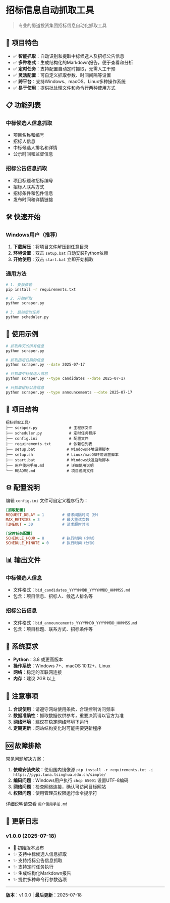 # 招标信息自动抓取工具

> 专业的蜀道投资集团招标信息自动化抓取工具

## 🚀 项目特色

- ✅ **智能抓取**：自动识别和提取中标候选人及招标公告信息
- ✅ **多种格式**：生成结构化的Markdown报告，便于查看和分析
- ✅ **定时任务**：支持配置自动定时抓取，无需人工干预
- ✅ **灵活配置**：可自定义抓取参数、时间间隔等设置
- ✅ **跨平台**：支持Windows、macOS、Linux多种操作系统
- ✅ **易于使用**：提供批处理文件和命令行两种使用方式

## 📋 功能列表

### 中标候选人信息抓取
- 项目名称和编号
- 招标人信息
- 中标候选人排名和详情
- 公示时间和监督信息

### 招标公告信息抓取
- 项目标题和招标编号
- 招标人联系方式
- 招标条件和包件信息
- 发布时间和详情链接

## 🛠️ 快速开始

### Windows用户（推荐）

1. **下载解压**：将项目文件解压到任意目录
2. **环境设置**：双击 `setup.bat` 自动安装Python依赖
3. **开始使用**：双击 `start.bat` 立即开始抓取

### 通用方法

```bash
# 1. 安装依赖
pip install -r requirements.txt

# 2. 开始抓取
python scraper.py

# 3. 启动定时任务
python scheduler.py
```

## 📖 使用示例

```bash
# 抓取昨天的所有信息
python scraper.py

# 抓取指定日期的信息
python scraper.py --date 2025-07-17

# 只抓取中标候选人信息
python scraper.py --type candidates --date 2025-07-17

# 只抓取招标公告信息
python scraper.py --type announcements --date 2025-07-17
```

## 📁 项目结构

```
招标抓取工具/
├── scraper.py              # 主程序文件
├── scheduler.py            # 定时任务程序
├── config.ini              # 配置文件
├── requirements.txt        # 依赖包列表
├── setup.bat              # Windows环境设置脚本
├── setup.sh               # Linux/macOS环境设置脚本
├── start.bat              # Windows快速启动脚本
├── 用户使用手册.md          # 详细使用说明
└── README.md              # 项目说明文件
```

## ⚙️ 配置说明

编辑 `config.ini` 文件可自定义程序行为：

```ini
[抓取配置]
REQUEST_DELAY = 1        # 请求间隔时间（秒）
MAX_RETRIES = 3          # 最大重试次数
TIMEOUT = 30             # 请求超时时间

[定时任务配置]
SCHEDULE_HOUR = 8        # 执行时间（小时）
SCHEDULE_MINUTE = 0      # 执行时间（分钟）
```

## 📊 输出文件

### 中标候选人信息
- 文件格式：`bid_candidates_YYYYMMDD_YYYYMMDD_HHMMSS.md`
- 包含：项目信息、招标人、候选人排名等

### 招标公告信息
- 文件格式：`bid_announcements_YYYYMMDD_YYYYMMDD_HHMMSS.md`
- 包含：项目标题、联系方式、招标条件等

## 🔧 系统要求

- **Python**：3.8 或更高版本
- **操作系统**：Windows 7+、macOS 10.12+、Linux
- **网络**：稳定的互联网连接
- **内存**：建议 2GB 以上

## 📝 注意事项

1. **合规使用**：请遵守网站使用条款，合理控制访问频率
2. **数据准确性**：抓取数据仅供参考，重要决策请以官方为准
3. **网络环境**：建议在稳定网络环境下运行
4. **定期更新**：网站结构变化时可能需要更新程序

## 🆘 故障排除

常见问题解决方案：

1. **依赖安装失败**：使用国内镜像源 `pip install -r requirements.txt -i https://pypi.tuna.tsinghua.edu.cn/simple/`
2. **编码问题**：Windows用户执行 `chcp 65001` 设置UTF-8编码
3. **网络问题**：检查网络连接，确认可访问目标网站
4. **权限问题**：使用管理员权限运行命令提示符

详细说明请查看 `用户使用手册.md`

## 📄 更新日志

### v1.0.0 (2025-07-18)
- 🎉 初始版本发布
- ✨ 支持中标候选人信息抓取
- ✨ 支持招标公告信息抓取
- ✨ 支持定时任务执行
- ✨ 生成结构化Markdown报告
- ✨ 提供多种命令行参数选项

---

**版本**：v1.0.0 | **最后更新**：2025-07-18
